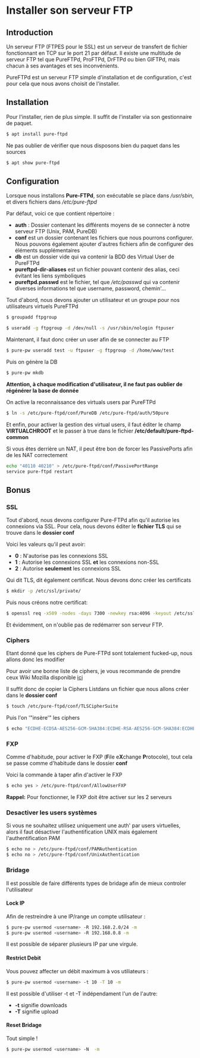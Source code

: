 # Installer son serveur FTP 
 
## Introduction 
 
Un serveur FTP (FTPES pour le SSL) est un serveur de transfert de 
fichier fonctionnant en TCP sur le port 21 par défaut. Il existe une 
multitude de serveur FTP tel que PureFTPd, ProFTPd, DrFTPd ou bien 
GlFTPd, mais chacun à ses avantages et ses inconvénients. 
 
PureFTPd est un serveur FTP simple d'installation et de configuration, 
c'est pour cela que nous avons choisit de l'installer. 
 
## Installation 
 
Pour l'installer, rien de plus simple. Il suffit de l'installer via 
son gestionnaire de paquet. 
 
``` bash 
$ apt install pure-ftpd 
``` 
 
Ne pas oublier de vérifier que nous disposons bien du paquet dans les 
sources 
 
``` bash 
$ apt show pure-ftpd 
``` 
 
## Configuration 
 
Lorsque nous installons **Pure-FTPd**, son exécutable se place dans 
*/usr/sbin*, et divers fichiers dans */etc/pure-ftpd* 
 
Par défaut, voici ce que contient répertoire : 
 
-   **auth** : Dossier contenant les différents moyens de se connecter à 
    notre serveur FTP (Unix, PAM, PureDB) 
-   **conf** est un dossier contenant les fichiers que nous pourrons 
    configurer. Nous pouvons également ajouter d'autres fichiers afin 
    de configurer des éléments supplémentaires 
-   **db** est un dossier vide qui va contenir la BDD des Virtual User 
    de PureFTPd 
-   **pureftpd-dir-aliases** est un fichier pouvant contenir des alias, 
    ceci évitant les liens symboliques 
-   **pureftpd.passwd** est le fichier, tel que */etc/passwd* qui va 
    contenir diverses informations tel que username, password, 
    chemin'... 
 
Tout d'abord, nous devons ajouter un utilisateur et un groupe pour nos 
utilisateurs virtuels PureFTPd 
 
``` bash 
$ groupadd ftpgroup 
``` 
 
``` bash 
$ useradd -g ftpgroup -d /dev/null -s /usr/sbin/nologin ftpuser 
``` 
 
Maintenant, il faut donc créer un user afin de se connecter au FTP 
 
``` bash 
$ pure-pw useradd test -u ftpuser -g ftpgroup -d /home/www/test 
``` 
 
Puis on génère la DB 
 
``` bash 
$ pure-pw mkdb 
``` 
 
**Attention, à chaque modification d'utilisateur, il ne faut pas 
oublier de régénérer la base de donnée** 
 
On active la reconnaissance des virtuals users par PureFTPd 
 
``` bash 
$ ln -s /etc/pure-ftpd/conf/PureDB /etc/pure-ftpd/auth/50pure 
``` 
 
Et enfin, pour activer la gestion des virtual users, il faut éditer le 
champ **VIRTUALCHROOT** et le passer à true dans le fichier 
**/etc/default/pure-ftpd-common** 
 
Si vous êtes derrière un NAT, il peut être bon de forcer les 
PassivePorts afin de les NAT correctement 
 
``` bash 
echo "40110 40210" > /etc/pure-ftpd/conf/PassivePortRange 
service pure-ftpd restart 
``` 
 
## Bonus 
 
### SSL 
 
Tout d'abord, nous devons configurer Pure-FTPd afin qu'il autorise les 
connexions via SSL. Pour cela, nous devons éditer le **fichier TLS** qui 
se trouve dans le **dossier conf** 
 
Voici les valeurs qu'il peut avoir: 
 
-   **0** : N'autorise pas les connexions SSL 
-   **1** : Autorise les connexions SSL **et** les connexions non-SSL 
-   **2** : Autorise **seulement** les connexions SSL 
 
Qui dit TLS, dit également certificat. Nous devons donc créer les 
certificats 
 
``` bash 
$ mkdir -p /etc/ssl/private/ 
``` 
 
Puis nous créons notre certificat: 
 
``` bash 
$ openssl req -x509 -nodes -days 7300 -newkey rsa:4096 -keyout /etc/ssl/private/pure-ftpd.pem -out /etc/ssl/private/pure-ftpd.pem  
``` 
 
Et évidemment, on n'oublie pas de redémarrer son serveur FTP. 
 
### Ciphers 
 
Etant donné que les ciphers de Pure-FTPd sont totalement fucked-up, nous 
allons donc les modifier 
 
Pour avoir une bonne liste de ciphers, je vous recommande de prendre 
ceux Wiki Mozilla disponible 
[ici](https://wiki.mozilla.org/Security/Server_Side_TLS) 
 
Il suffit donc de copier la Ciphers Listdans un fichier que nous allons 
créer dans le **dossier conf** 
 
``` bash 
$ touch /etc/pure-ftpd/conf/TLSCipherSuite 
``` 
 
Puis l'on '"insère'" les ciphers 
 
``` bash 
$ echo "ECDHE-ECDSA-AES256-GCM-SHA384:ECDHE-RSA-AES256-GCM-SHA384:ECDHE-ECDSA-CHACHA20-POLY1305:ECDHE-RSA-CHACHA20-POLY1305:ECDHE-ECDSA-AES128-GCM-SHA256:ECDHE-RSA-AES128-GCM-SHA256:ECDHE-ECDSA-AES256-SHA384:ECDHE-RSA-AES256-SHA384:ECDHE-ECDSA-AES128-SHA256:ECDHE-RSA-AES128-SHA256" > /etc/pure-ftpd/conf/TLSCipherSuite 
``` 
 
### FXP 
 
Comme d'habitude, pour activer le FXP (**F**ile e**X**change 
**P**rotocole), tout cela se passe comme d'habitude dans le dossier 
**conf** 
 
Voici la commande à taper afin d'activer le FXP 
 
``` bash 
$ echo yes > /etc/pure-ftpd/conf/AllowUserFXP 
``` 
 
**Rappel:** Pour fonctionner, le FXP doit être activer sur les 2 
serveurs 
 
### Desactiver les users systèmes 
 
Si vous ne souhaitez utilisez uniquement une auth' par users 
virtuelles, alors il faut désactiver l'authentification UNIX mais 
également l'authentification PAM 
 
``` bash 
$ echo no > /etc/pure-ftpd/conf/PAMAuthentication 
$ echo no > /etc/pure-ftpd/conf/UnixAuthentication 
``` 
 
### Bridage 
 
Il est possible de faire différents types de bridage afin de mieux 
controler l'utilisateur 
 
#### Lock IP 
 
Afin de restreindre à une IP/range un compte utilisateur : 
 
``` bash 
$ pure-pw usermod <username> -R 192.168.2.0/24 -m 
$ pure-pw usermod <username> -R 192.168.0.8 -m 
``` 
 
Il est possible de séparer plusieurs IP par une virgule. 
 
#### Restrict Debit 
 
Vous pouvez affecter un débit maximum à vos utiliateurs : 
 
``` bash 
$ pure-pw usermod <username> -t 10 -T 10 -m 
``` 
 
Il est possible d'utiliser -t et -T indépendament l'un de l'autre: 
 
-   **-t** signifie downloads 
-   **-T** signifie upload 
 
#### Reset Bridage 
 
Tout simple ! 
 
``` bash 
$ pure-pw usermod <username> -N  -m 
``` 
